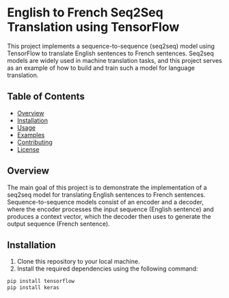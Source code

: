 # English to French Seq2Seq Translation using TensorFlow

This project implements a sequence-to-sequence (seq2seq) model using TensorFlow to translate English sentences to French sentences. Seq2seq models are widely used in machine translation tasks, and this project serves as an example of how to build and train such a model for language translation.

## Table of Contents

- [Overview](#overview)
- [Installation](#installation)
- [Usage](#usage)
- [Examples](#examples)
- [Contributing](#contributing)
- [License](#license)

## Overview

The main goal of this project is to demonstrate the implementation of a seq2seq model for translating English sentences to French sentences. Sequence-to-sequence models consist of an encoder and a decoder, where the encoder processes the input sequence (English sentence) and produces a context vector, which the decoder then uses to generate the output sequence (French sentence).

## Installation

1. Clone this repository to your local machine.
2. Install the required dependencies using the following command:

```bash
pip install tensorflow
pip install keras
```


